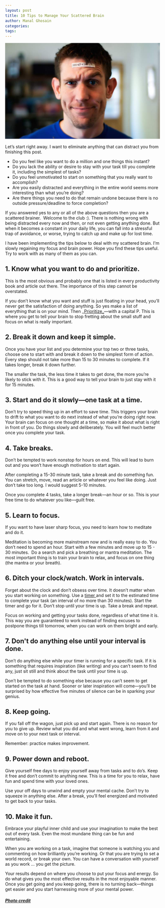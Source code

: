 ```yaml
---
layout: post
title: 10 Tips to Manage Your Scattered Brain
author: Manal Ghosain
categories:
tags:
---
```


![Scattered brain](/images/scattered.jpg)

Let’s start right away. I want to eliminate anything that can distract you from finishing this post. 

  * Do you feel like you want to do a million and one things this instant?
  * Do you lack the ability or desire to stay with your task till you complete it, including the simplest of tasks?
  * Do you feel unmotivated to start on something that you really want to accomplish?
  * Are you easily distracted and everything in the entire world seems more interesting than what you’re doing?
  * Are there things you need to do that remain undone because there is no outside pressure/deadline to force completion?

If you answered yes to any or all of the above questions then you are a scattered brainer.  Welcome to the club :). There is nothing wrong with being distracted every now and then, or not even getting anything done. But when it becomes a constant in your daily life, you can fall into a stressful trap of avoidance, or worse, trying to catch up and make up for lost time. 

I have been implementing the tips below to deal with my scattered brain. I'm slowly regaining my focus and brain power. Hope you find these tips useful. Try to work with as many of them as you can. 

## 1. Know what you want to do and prioritize.

This is the most obvious and probably one that is listed in every productivity book and article out there. The importance of this step cannot be overstated. 

If you don’t know what you want and stuff is just floating in your head, you’ll never get the satisfaction of doing anything. So yes make a list of everything that is on your mind. Then _[Prioritize_](/two-simple-tools-to-set-your-priorities-straight/)—with a capital P. This is where you get to tell your brain to stop fretting about the small stuff and focus on what is really important. 

## 2. Break it down and keep it simple.

Once you have your list and you determine your top two or three tasks, choose one to start with and break it down to the simplest form of action. Every step should not take more than 15 to 30 minutes to complete. If it takes longer, break it down further. 

The smaller the task, the less time it takes to get done, the more you’re likely to stick with it. This is a good way to tell your brain to just stay with it for 15 minutes. 

## 3. Start and do it slowly—one task at a time.

Don’t try to speed thing up in an effort to save time. This triggers your brain to drift to what you want to do next instead of what you’re doing right now.  Your brain can focus on one thought at a time, so make it about what is right in front of you. Do things slowly and deliberately. You will feel much better once you complete your task. 

## 4. Take breaks.

Don’t be tempted to work nonstop for hours on end. This will lead to burn out and you won’t have enough motivation to start again. 

After completing a 15-30 minute task, take a break and do something fun. You can stretch, move, read an article or whatever you feel like doing. Just don’t take too long. I would suggest 5-10 minutes. 

Once you complete 4 tasks, take a longer break—an hour or so. This is your free time to do whatever you like—guilt free. 

## 5. Learn to focus.

If you want to have laser sharp focus, you need to learn how to meditate and do it. 

Meditation is becoming more mainstream now and is really easy to do. You don’t need to spend an hour. Start with a few minutes and move up to 15 - 30 minutes.  Do a search and pick a breathing or mantra meditation. The most important thing is to train your brain to relax, and focus on one thing (the mantra or your breath). 

## 6. Ditch your clock/watch. Work in intervals.

Forget about the clock and don’t obsess over time. It doesn’t matter when you start working on something. Use a [timer ](http://www.online-stopwatch.com/)and set it to the estimated time to complete your task (an interval of no more than 30 minutes). Start the timer and go for it. Don’t stop until your time is up. Take a break and repeat. 

Focus on working and getting your tasks done, regardless of what time it is. This way you are guaranteed to work instead of finding excuses to postpone things till tomorrow, when you can work on them bright and early. 

## 7. Don't do anything else until your interval is done.

Don’t do anything else while your timer is running for a specific task. If it is something that requires inspiration (like writing) and you can’t seem to find any, just sit still and think about the task until your time is up. 

Don’t be tempted to do something else because you can’t seem to get started on the task at hand. Sooner or later inspiration will come—you’ll be surprised by how effective five minutes of silence can be in sparking your genius. 

## 8. Keep going.

If you fall off the wagon, just pick up and start again. There is no reason for you to give up. Review what you did and what went wrong, learn from it and move on to your next task or interval. 

Remember: practice makes improvement. 

## 9. Power down and reboot.

Give yourself free days to enjoy yourself away from tasks and to do’s. Keep it free and don’t commit to anything new. This is a time for you to relax, have fun and spend time with your loved ones. 

Use your off days to unwind and empty your mental cache. Don’t try to squeeze in anything else. After a break, you’ll feel energized and motivated to get back to your tasks. 

## 10. Make it fun.

Embrace your playful inner child and use your imagination to make the best out of every task. Even the most mundane thing can be fun and entertaining. 

When you are working on a task, imagine that someone is watching you and commenting on how brilliantly you’re working. Or that you are trying to set a world record, or break your own. You can have a conversation with yourself as you work … you get the picture. 

Your results depend on where you choose to put your focus and energy. So do what gives you the most effective results in the most enjoyable manner. Once you get going and you keep going, there is no turning back—things get easier and you start harnessing more of your mental power. 

##### [Photo credit](http://www.flickr.com/photos/carbonnyc/496721450/)